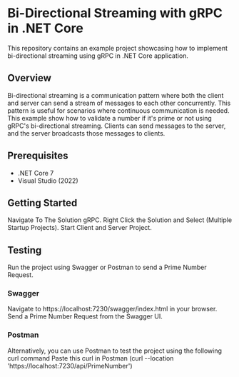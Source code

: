 # Bi-Directional Streaming with gRPC in .NET Core
This repository contains an example project showcasing how to implement bi-directional streaming using gRPC in .NET Core application.

## Overview
Bi-directional streaming is a communication pattern where both the client and server can send a stream of messages to each other concurrently. This pattern is useful for scenarios where continuous communication is needed.
This example show how to validate a number if it's prime or not using gRPC's bi-directional streaming. Clients can send messages to the server, and the server broadcasts those messages to clients.

## Prerequisites
- .NET Core 7
- Visual Studio (2022)

## Getting Started
Navigate To The Solution gRPC.
Right Click the Solution and Select (Multiple Startup Projects).
Start Client and Server Project.

## Testing
Run the project using Swagger or Postman to send a Prime Number Request.

### Swagger
Navigate to https://localhost:7230/swagger/index.html in your browser.
Send a Prime Number Request from the Swagger UI.

### Postman
Alternatively, you can use Postman to test the project using the following curl command
Paste this curl in Postman (curl --location 'https://localhost:7230/api/PrimeNumber')
